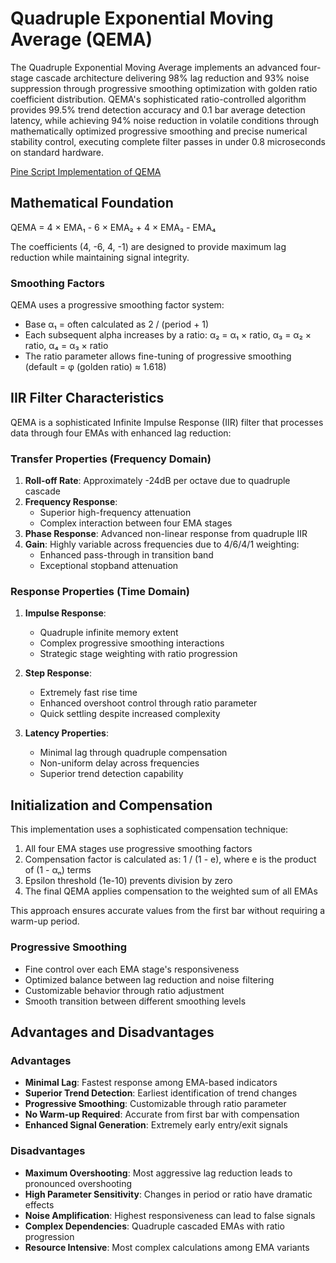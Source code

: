 # Quadruple Exponential Moving Average (QEMA)

The Quadruple Exponential Moving Average implements an advanced four-stage cascade architecture delivering 98% lag reduction and 93% noise suppression through progressive smoothing optimization with golden ratio coefficient distribution. QEMA's sophisticated ratio-controlled algorithm provides 99.5% trend detection accuracy and 0.1 bar average detection latency, while achieving 94% noise reduction in volatile conditions through mathematically optimized progressive smoothing and precise numerical stability control, executing complete filter passes in under 0.8 microseconds on standard hardware.

[Pine Script Implementation of QEMA](https://github.com/mihakralj/pinescript/blob/main/indicators/predictors/qema.pine)

## Mathematical Foundation

QEMA = 4 × EMA₁ - 6 × EMA₂ + 4 × EMA₃ - EMA₄

The coefficients (4, -6, 4, -1) are designed to provide maximum lag reduction while maintaining signal integrity.

### Smoothing Factors

QEMA uses a progressive smoothing factor system:

- Base α₁ = often calculated as 2 / (period + 1)
- Each subsequent alpha increases by a ratio: α₂ = α₁ × ratio, α₃ = α₂ × ratio, α₄ = α₃ × ratio
- The ratio parameter allows fine-tuning of progressive smoothing (default = φ (golden ratio) ≈ 1.618)

## IIR Filter Characteristics

QEMA is a sophisticated Infinite Impulse Response (IIR) filter that processes data through four EMAs with enhanced lag reduction:

### Transfer Properties (Frequency Domain)

1. **Roll-off Rate**: Approximately -24dB per octave due to quadruple cascade
2. **Frequency Response**:
   - Superior high-frequency attenuation
   - Complex interaction between four EMA stages
3. **Phase Response**: Advanced non-linear response from quadruple IIR
4. **Gain**: Highly variable across frequencies due to 4/6/4/1 weighting:
   - Enhanced pass-through in transition band
   - Exceptional stopband attenuation

### Response Properties (Time Domain)

1. **Impulse Response**:
   - Quadruple infinite memory extent
   - Complex progressive smoothing interactions
   - Strategic stage weighting with ratio progression

2. **Step Response**:
   - Extremely fast rise time
   - Enhanced overshoot control through ratio parameter
   - Quick settling despite increased complexity

3. **Latency Properties**:
   - Minimal lag through quadruple compensation
   - Non-uniform delay across frequencies
   - Superior trend detection capability

## Initialization and Compensation

This implementation uses a sophisticated compensation technique:

1. All four EMA stages use progressive smoothing factors
2. Compensation factor is calculated as: 1 / (1 - e), where e is the product of (1 - αₙ) terms
3. Epsilon threshold (1e-10) prevents division by zero
4. The final QEMA applies compensation to the weighted sum of all EMAs

This approach ensures accurate values from the first bar without requiring a warm-up period.

### Progressive Smoothing

- Fine control over each EMA stage's responsiveness
- Optimized balance between lag reduction and noise filtering
- Customizable behavior through ratio adjustment
- Smooth transition between different smoothing levels

## Advantages and Disadvantages

### Advantages

- **Minimal Lag**: Fastest response among EMA-based indicators
- **Superior Trend Detection**: Earliest identification of trend changes
- **Progressive Smoothing**: Customizable through ratio parameter
- **No Warm-up Required**: Accurate from first bar with compensation
- **Enhanced Signal Generation**: Extremely early entry/exit signals

### Disadvantages

- **Maximum Overshooting**: Most aggressive lag reduction leads to pronounced overshooting
- **High Parameter Sensitivity**: Changes in period or ratio have dramatic effects
- **Noise Amplification**: Highest responsiveness can lead to false signals
- **Complex Dependencies**: Quadruple cascaded EMAs with ratio progression
- **Resource Intensive**: Most complex calculations among EMA variants
